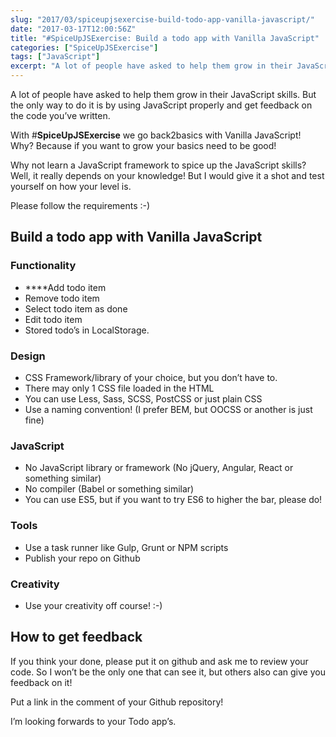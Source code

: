 ```yaml
---
slug: "2017/03/spiceupjsexercise-build-todo-app-vanilla-javascript/"
date: "2017-03-17T12:00:56Z"
title: "#SpiceUpJSExercise: Build a todo app with Vanilla JavaScript"
categories: ["SpiceUpJSExercise"]
tags: ["JavaScript"]
excerpt: "A lot of people have asked to help them grow in their JavaScript skills. But the only way to do it ..."
---
```


A lot of people have asked to help them grow in their JavaScript skills. But the only way to do it is by using JavaScript properly and get feedback on the code you’ve written.

With #**SpiceUpJSExercise** we go back2basics with Vanilla JavaScript! Why? Because if you want to grow your basics need to be good!

Why not learn a JavaScript framework to spice up the JavaScript skills? Well, it really depends on your knowledge! But I would give it a shot and test yourself on how your level is.

Please follow the requirements :-)

## Build a todo app with Vanilla JavaScript

### **Functionality**

* ****Add todo item
* Remove todo item
* Select todo item as done
* Edit todo item
* Stored todo’s in LocalStorage.

### **Design**

* CSS Framework/library of your choice, but you don’t have to.
* There may only 1 CSS file loaded in the HTML
* You can use Less, Sass, SCSS, PostCSS or just plain CSS
* Use a naming convention! (I prefer BEM, but OOCSS or another is just fine)

### **JavaScript**

* No JavaScript library or framework (No jQuery, Angular, React or something similar)
* No compiler (Babel or something similar)
* You can use ES5, but if you want to try ES6 to higher the bar, please do!

### **Tools**

* Use a task runner like Gulp, Grunt or NPM scripts
* Publish your repo on Github

### **Creativity**

* Use your creativity off course! :-)

## **How to get feedback**

If you think your done, please put it on github and ask me to review your code. So I won’t be the only one that can see it, but others also can give you feedback on it!

Put a link in the comment of your Github repository!

I’m looking forwards to your Todo app’s.